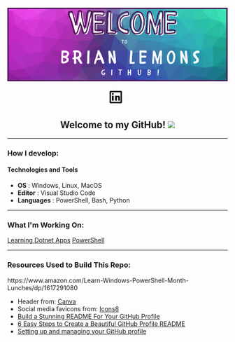 <p align="center">
   <img src="./img/header.png"></img>
</p>

<p align="center">
<a href="https://www.linkedin.com/in/brian-lemons25/" target="_blank" rel="noopener noreferrer"><img height="38" src="/img/linkedin.gif"></a>&nbsp;&nbsp;
</p>

<h2 align="center">Welcome to my GitHub! <img src="https://raw.githubusercontent.com/MartinHeinz/MartinHeinz/master/wave.gif" width="30px"></h2>

---------------------
<h3>How I develop:</h3>

#### **Technologies and Tools**

   - **OS** : Windows, Linux, MacOS
   - **Editor** : Visual Studio Code
   - **Languages** : PowerShell, Bash, Python


---------------------
<h3>What I'm Working On:</h3>

[Learning Dotnet Apps](https://github.com/Zitronen25U/Blazor-Test)
[PowerShell](https://www.amazon.com/Learn-Windows-PowerShell-Month-Lunches/dp/1617291080)


---------------------

<footer>
<h3> Resources Used to Build This Repo:</h3>https://www.amazon.com/Learn-Windows-PowerShell-Month-Lunches/dp/1617291080
  
- Header from: <a href="https://www.canva.com/">Canva</a>
- Social media favicons from: <a href="https://icons8.com">Icons8</a>
- <a href="https://towardsdatascience.com/build-a-stunning-readme-for-your-github-profile-9b80434fe5d7">Build a Stunning README For Your GitHub Profile</a>
- <a href="https://sarah-hart-landolt.medium.com/6-easy-steps-to-create-a-beautiful-github-profile-readme-edc7840b2c7">6 Easy Steps to Create a Beautiful GitHub Profile README</a>
- <a href="https://docs.github.com/en/github/setting-up-and-managing-your-github-profile">Setting up and managing your GitHub profile
</a>
</footer>
